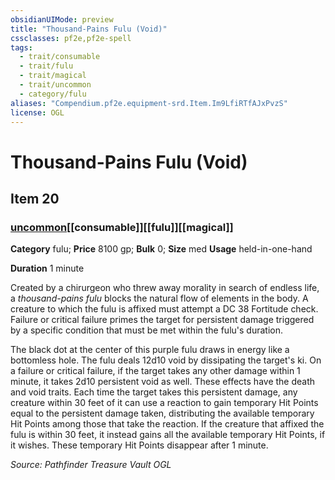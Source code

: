 ```yaml
---
obsidianUIMode: preview
title: "Thousand-Pains Fulu (Void)"
cssclasses: pf2e,pf2e-spell
tags:
  - trait/consumable
  - trait/fulu
  - trait/magical
  - trait/uncommon
  - category/fulu
aliases: "Compendium.pf2e.equipment-srd.Item.Im9LfiRTfAJxPvzS"
license: OGL
---
```

# Thousand-Pains Fulu (Void)
## Item 20
### [uncommon](uncommon "Uncommon Rarity Trait")[[consumable]][[fulu]][[magical]]

**Category** fulu; 
**Price** 8100 gp; 
**Bulk** 0; **Size** med
**Usage** held-in-one-hand

**Duration** 1 minute

Created by a chirurgeon who threw away morality in search of endless life, a _thousand-pains fulu_ blocks the natural flow of elements in the body. A creature to which the fulu is affixed must attempt a DC 38 Fortitude check. Failure or critical failure primes the target for persistent damage triggered by a specific condition that must be met within the fulu's duration.

The black dot at the center of this purple fulu draws in energy like a bottomless hole. The fulu deals 12d10 void by dissipating the target's ki. On a failure or critical failure, if the target takes any other damage within 1 minute, it takes 2d10 persistent void as well. These effects have the death and void traits. Each time the target takes this persistent damage, any creature within 30 feet of it can use a reaction to gain temporary Hit Points equal to the persistent damage taken, distributing the available temporary Hit Points among those that take the reaction. If the creature that affixed the fulu is within 30 feet, it instead gains all the available temporary Hit Points, if it wishes. These temporary Hit Points disappear after 1 minute.

*Source: Pathfinder Treasure Vault*
*OGL*